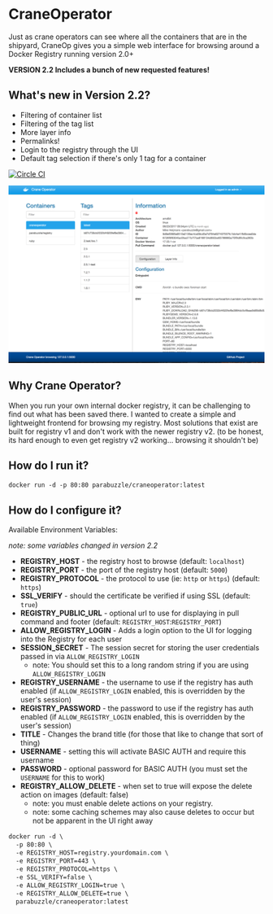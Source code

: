 # CraneOperator
Just as crane operators can see where all the containers that are in the shipyard, CraneOp gives you a simple web interface for browsing around a Docker Registry running version 2.0+

**VERSION 2.2 Includes a bunch of new requested features!**

## What's new in Version 2.2?

   * Filtering of container list
   * Filtering of the tag list
   * More layer info
   * Permalinks!
   * Login to the registry through the UI
   * Default tag selection if there's only 1 tag for a container

[![Circle CI](https://circleci.com/gh/parabuzzle/craneoperator.svg?style=svg)](https://circleci.com/gh/parabuzzle/craneoperator)

![screenshots/crane_operator.png](screenshots/crane_operator.png)

## Why Crane Operator?

When you run your own internal docker registry, it can be challenging to find out what has been saved there. I wanted to create a simple and lightweight frontend for browsing my registry. Most solutions that exist are built for registry v1 and don't work with the newer registry v2. (to be honest, its hard enough to even get registry v2 working... browsing it shouldn't be)

## How do I run it?

```
docker run -d -p 80:80 parabuzzle/craneoperator:latest
```

## How do I configure it?

Available Environment Variables:

*note: some variables changed in version 2.2*

  * **REGISTRY_HOST** - the registry host to browse (default: `localhost`)
  * **REGISTRY_PORT** - the port of the registry host (default: `5000`)
  * **REGISTRY_PROTOCOL** - the protocol to use (ie: `http` or `https`) (default: `https`)
  * **SSL_VERIFY** - should the certificate be verified if using SSL (default: `true`)
  * **REGISTRY_PUBLIC_URL** - optional url to use for displaying in pull command and footer (default: `REGISTRY_HOST`:`REGISTRY_PORT`)
  * **ALLOW_REGISTRY_LOGIN** - Adds a login option to the UI for logging into the Registry for each user
  * **SESSION_SECRET** - The session secret for storing the user credentials passed in via `ALLOW_REGISTRY_LOGIN`
    * note: You should set this to a long random string if you are using `ALLOW_REGISTRY_LOGIN`
  * **REGISTRY_USERNAME** - the username to use if the registry has auth enabled (if `ALLOW_REGISTRY_LOGIN` enabled, this is overridden by the user's session)
  * **REGISTRY_PASSWORD** - the password to use if the registry has auth enabled (if `ALLOW_REGISTRY_LOGIN` enabled, this is overridden by the user's session)
  * **TITLE** - Changes the brand title (for those that like to change that sort of thing)
  * **USERNAME** - setting this will activate BASIC AUTH and require this username
  * **PASSWORD** - optional password for BASIC AUTH (you must set the `USERNAME` for this to work)
  * **REGISTRY_ALLOW_DELETE** - when set to true will expose the delete action on images (default: false)
    * note: you must enable delete actions on your registry.
    * note: some caching schemes may also cause deletes to occur but not be apparent in the UI right away



```
docker run -d \
  -p 80:80 \
  -e REGISTRY_HOST=registry.yourdomain.com \
  -e REGISTRY_PORT=443 \
  -e REGISTRY_PROTOCOL=https \
  -e SSL_VERIFY=false \
  -e ALLOW_REGISTRY_LOGIN=true \
  -e REGISTRY_ALLOW_DELETE=true \
  parabuzzle/craneoperator:latest
```


